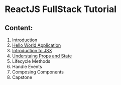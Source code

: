 ReactJS FullStack Tutorial
=================

## Content:

1. [Introduction](https://github.com/101t/react-tutorial/blob/master/001-introduction.md)
2. [Hello World Application](https://github.com/101t/react-tutorial/blob/master/002-hello-world-app.md)
3. [Introduction to JSX](https://github.com/101t/react-tutorial/blob/master/003-introduction-to-jsx.md)
4. [Understaing Props and State](https://github.com/101t/react-tutorial/blob/master/004-understanding-props-and-state.md)
5. Lifecycle Methods
6. Handle Events
7. Composing Components
8. Capstone

